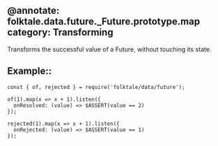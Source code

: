 @annotate: folktale.data.future._Future.prototype.map
category: Transforming
---

Transforms the successful value of a Future, without touching its state.


## Example::

    const { of, rejected } = require('folktale/data/future');

    of(1).map(x => x + 1).listen({
      onResolved: (value) => $ASSERT(value == 2)
    });

    rejected(1).map(x => x + 1).listen({
      onRejected: (value) => $ASSERT(value == 1)
    });
